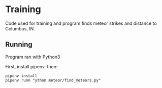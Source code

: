 # Training
Code used for training and program finds meteor strikes and distance to Columbus, IN.

## Running

Program ran with Python3

First, install pipenv. then:
```
pipenv install
pipenv runn "ython meteor/find_meteors.py"
```
